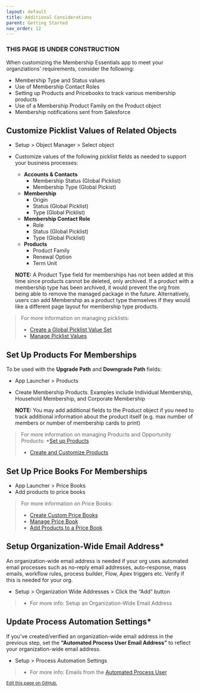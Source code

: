 ```yaml
---
layout: default
title: Additional Considerations
parent: Getting Started
nav_order: 12
---
```

### THIS PAGE IS UNDER CONSTRUCTION

When customizing the Membership Essentials app to meet your organziations' requirements, consider the following:
  * Membership Type and Status values
  * Use of Membership Contact Roles
  * Setting up Products and Pricebooks to track various membership products
  * Use of a Membership Product Family on the Product object
  * Membership notifications sent from Salesforce

## Customize Picklist Values of Related Objects
* Setup > Object Manager > Select object
* Customize values of the following picklist fields as needed to support your business processes:
  * **Accounts & Contacts**
    * Membership Status (Global Picklist)
    * Membership Type (Global Pickist)
  * **Membership**
    * Origin
    * Status (Global Picklist)
    * Type (Global Picklist)
  * **Membership Contact Role**
    * Role
    * Status (Global Picklist)
    * Type (Global Picklist)
  * **Products**
    * Product Family
    * Renewal Option
    * Term Unit

  **NOTE:** A Product Type field for memberships has not been added at this time since products cannot be deleted, only archived. If a product with a membership type has been archived, it would prevent the org from being able to remove the managed package in the future. Alternatively, users can add Membership as a product type themselves if they would like a different page layout for membership type products.

>
>  For more information on managing picklists:
>  * [Create a Global Picklist Value Set](https://help.salesforce.com/s/articleView?language=en_US&id=sf.fields_creating_global_picklists.htm&type=5)
>  * [Manage Picklist Values](https://trailhead.salesforce.com/content/learn/modules/picklist_admin/picklist_admin_manage)
>    

## Set Up Products For Memberships
To be used with the **Upgrade Path** and **Downgrade Path** fields:
  * App Launcher > Products
  * Create Membership Products. Examples include Individual Membership, Household Membership, and Corporate Membership
  
    **NOTE:** You may add additional fields to the Product object if you need to track additional information about the product itself (e.g. max number of members or number of membership cards to print)

>
>    For more information on managing Products and Opportunity Products:
>    *[Set up Products]([https://help.salesforce.com/s/articleView?id=sf.products_setup.htm&type=5)
>    * [Create and Customize Products](https://trailhead.salesforce.com/content/learn/projects/manage-products-prices-quotes-orders/create-customize-products)
>
      
## Set Up Price Books For Memberships
  * App Launcher > Price Books
  * Add products to price books

>
>    For more information on Price Books:
>    * [Create Custom Price Books]([https://trailhead.salesforce.com/content/learn/projects/manage-products-prices-quotes-orders/create-custom-price-books)
>   * [Manage Price Book]([https://trailhead.salesforce.com/content/learn/projects/manage-products-prices-quotes-orders/create-custom-price-books)
>    * [Add Products to a Price Book](https://help.salesforce.com/s/articleView?id=sf.comm_products_pricebooks.htm&type=5)
>
    
## Setup Organization-Wide Email Address*
An organization-wide email address is needed if your org uses automated email processes such as no-reply email addresses, auto-response, mass emails, workflow rules, process builder, Flow, Apex triggers etc. Verify if this is needed for your org.
* Setup > Organization Wide Addresses > Click the “Add” button
>
> * For more info: Setup an Organization-Wide Email Address
>

## Update Process Automation Settings*
If you’ve created/verified an organization-wide email address in the previous step, set the **“Automated Process User Email Address”** to reflect your organization-wide email address. 
* Setup > Process Automation Settings

>
> * For more info: Emails from the [Automated Process User](https://help.salesforce.com/s/articleView?id=release-notes.rn_forcecom_flow_set_from_email_address_for_automated_process_user.htm&release=226&type=5)
>
>
<footer>
  <a href="https://github.com/SFDO-Community-Sprints/MembershipSchemaAndBenefits-Documentation/edit/main/docs/Getting-Started/additional-considerations.md" style="font-size: smaller;">Edit this page on GitHub.</a>
</footer>
